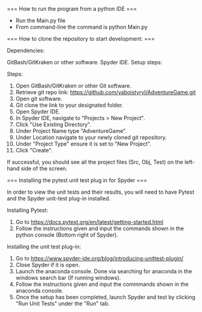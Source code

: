 === How to run the program from a python IDE ===

- Run the Main.py file
- From command-line the command is python Main.py

=== How to clone the repository to start development: ===

Dependencies:

  GitBash/GitKraken or other software.
  Spyder IDE.
  Setup steps:

Steps:

  1) Open GitBash/GitKraken or other Git software.
  2) Retrieve git repo link: https://github.com/yaboistyryl/AdventureGame.git
  3) Open git software.
  4) Git clone the link to your designated folder.
  5) Open Spyder IDE.
  6) In Spyder IDE, navigate to "Projects > New Project".
  7) Click "Use Existing Directory".
  8) Under Project Name type "AdventureGame".
  9) Under Location navigate to your newly cloned git repository.
  10) Under "Project Type" ensure it is set to "New Project".
  11) Click "Create".

If successful, you should see all the project files (Src, Obj, Test) on the left-hand side of the screen.

=== Installing the pytest unit test plug in for Spyder ===

  In order to view the unit tests and their results, you will need to have Pytest and the Spyder unit-test plug-in installed.

Installing Pytest:

  1) Go to https://docs.pytest.org/en/latest/getting-started.html
  2) Follow the instructions given and input the commands shown in the python console (Bottom right of Spyder).

Installing the unit test plug-in:

  1) Go to https://www.spyder-ide.org/blog/introducing-unittest-plugin/
  2) Close Spyder if it is open.
  3) Launch the anaconda console. Done via searching for anaconda in the windows search bar (If running windows).
  4) Follow the instructions given and input the commmands shown in the anaconda console.
  5) Once the setup has been completed, launch Spyder and test by clicking "Run Unit Tests" under the "Run" tab.
